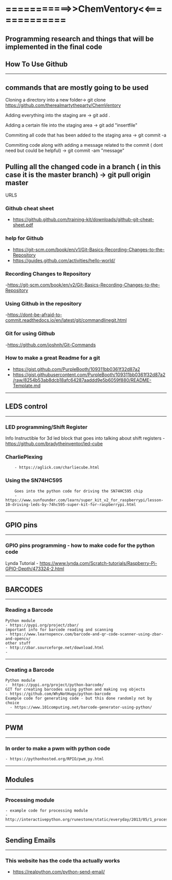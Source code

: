 # ===========>>ChemVentory<<=============
Programming research and things that will be implemented in the final code
--------------------------------------------------------------
## How To Use Github
---------------------------------------------------------------
## commands that are mostly going to be used
Cloning a directory into a new folder->  git clone https://github.com/therealmartytheparty/ChemVentory

Adding everything into the staging are -> git add .   

Adding a certain file into the staging area -> git add "insertfile"
  
Commiting all code that has been added to the staging area -> git commit -a

Commiting code along with adding a message related to the commit ( dont need but could be helpful) -> git commit -am "message"

Pulling all the changed code in a branch ( in this case it is the master branch) -> git pull origin master
--------------------------------------------------------------
URLS
  
### Github cheat sheet
- https://github.github.com/training-kit/downloads/github-git-cheat-sheet.pdf 
### help for Github
- https://git-scm.com/book/en/v1/Git-Basics-Recording-Changes-to-the-Repository
- https://guides.github.com/activities/hello-world/
### Recording Changes to Repository
  -https://git-scm.com/book/en/v2/Git-Basics-Recording-Changes-to-the-Repository 
### Using Github in the repository 
  -https://dont-be-afraid-to-commit.readthedocs.io/en/latest/git/commandlinegit.html 
### Git for using Github
  -https://github.com/joshnh/Git-Commands

### How to make a great Readme for a git
- https://gist.github.com/PurpleBooth/109311bb0361f32d87a2
- https://gist.githubusercontent.com/PurpleBooth/109311bb0361f32d87a2/raw/8254b53ab8dcb18afc64287aaddd9e5b6059f880/README-Template.md
--------------------------------------------------------------
## LEDS control
--------------------------------------------------------------
### LED programming/Shift Register
  Info
    Instructible for 3d led block that goes into talking about shift registers
      - https://github.com/bradytheinventor/led-cube 
###  CharliePlexing
        - https://aglick.com/charliecube.html
###  Using the SN74HC595
        Goes into the python code for driving the SN74HC595 chip
        -https://www.sunfounder.com/learn/super_kit_v2_for_raspberrypi/lesson-10-driving-leds-by-74hc595-super-kit-for-raspberrypi.html 
      
-------------------------------------------------------------
## GPIO pins
--------------------------------------------------------------
### GPIO pins programming - how to make code for the python code
  Lynda Tutorial
    - https://www.lynda.com/Scratch-tutorials/Raspberry-Pi-GPIO-Depth/473324-2.html
    
--------------------------------------------------------------
## BARCODES
---------------------------------------------------------------
### Reading a Barcode
    Python module
    - https://pypi.org/project/zbar/ 
    important info for barcode reading and scanning
    - https://www.learnopencv.com/barcode-and-qr-code-scanner-using-zbar-and-opencv/
    other stuff
    - http://zbar.sourceforge.net/download.html
    - 
----------------------------------------------------------------
 ### Creating a Barcode
    Python module 
    -  https://pypi.org/project/python-barcode/ 
    GIT for creating barcodes using python and making svg objects 
    - https://github.com/WhyNotHugo/python-barcode 
    Example code for generating code - but this done randomly not by choice
      - https://www.101computing.net/barcode-generator-using-python/ 
---------------------------------------------------------------
## PWM
---------------------------------------------------------------
### In order to make a pwm with python code
    - https://pythonhosted.org/RPIO/pwm_py.html  

------------------------------------------------------------
## Modules
------------------------------------------------------------
### Processing module
    - example code for processing module
    - http://interactivepython.org/runestone/static/everyday/2013/05/1_processing.html
    
------------------------------------------------
## Sending Emails
---------------------------------------------------
### This website has the code tha actually works
  - https://realpython.com/python-send-email/
